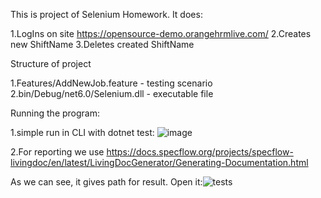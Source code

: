 This is project of Selenium Homework. It does:

1.LogIns on site https://opensource-demo.orangehrmlive.com/
2.Creates new ShiftName
3.Deletes created ShiftName

Structure of project

1.Features/AddNewJob.feature - testing scenario
2.bin/Debug/net6.0/Selenium.dll - executable file

Running the program:

1.simple run in CLI with dotnet test:
![image](https://user-images.githubusercontent.com/71693664/211378399-b12ddfdb-02e8-4d98-b08d-77703fa29a55.png)

2.For reporting we use https://docs.specflow.org/projects/specflow-livingdoc/en/latest/LivingDocGenerator/Generating-Documentation.html

As we can see, it gives path for result. 
Open it:![tests](https://user-images.githubusercontent.com/71693664/211378666-74c9f652-8782-4b7e-935e-552bf4e10b3a.png)
